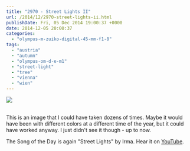```yaml
---
title: "2970 - Street Lights II"
url: /2014/12/2970-street-lights-ii.html
publishDate: Fri, 05 Dec 2014 19:00:37 +0000
date: 2014-12-05 20:00:37
categories: 
  - "olympus-m-zuiko-digital-45-mm-f1-8"
tags: 
  - "austria"
  - "autumn"
  - "olympus-om-d-e-m1"
  - "street-light"
  - "tree"
  - "vienna"
  - "wien"
---
```

<div class="container">
<div class="center"><a target="_blank" href="https://d25zfm9zpd7gm5.cloudfront.net/1200x1200/2014/20141111_084541_lr.jpg"><img src="https://d25zfm9zpd7gm5.cloudfront.net/0600x0600/2014/20141111_084541_lr.jpg" /></a></div>
</div>
<br />

This is an image that I could have taken dozens of times. Maybe it would have been with different colors at a different time of the year, but it could have worked anyway. I just didn't see it though - up to now.

The Song of the Day is again "Street Lights" by Irma. Hear it on <a href="https://www.youtube.com/watch?v=4BdoDTwTfGk" target="_blank">YouTube</a>.
